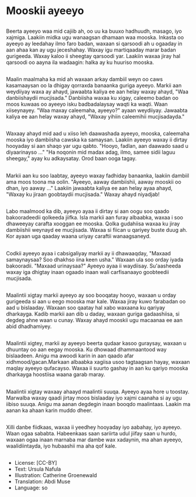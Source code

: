 # Mooskii ayeeyo

##
Beerta ayeeyo waa mid cajiib ah, oo uu ka buuxo hadhuudh, masago, iyo xajmiga. Laakiin midka ugu wanaagsan dhamaan waa mooska. Inkasta oo ayeeyo ay leedahay ilmo faro badan, waxaan si qarsoodi ah u ogaaday in aan ahaa kan ay ugu jeceshahay. Waxay igu martiqaaday marar badan gurigeeda. Waxay kaloo ii sheegtay qarsoodi yar. Laakiin waxaa jiray hal qarsoodi oo aayna ila wadaagin: halka ay ku huuriso mooska.

##
Maalin maalmaha ka mid ah waxaan arkay dambiil weyn oo caws kasamaaysan oo la dhigay qorraxda banaanka guriga ayeeyo. Markii aan weydiiyay waxa ay ahayd, jawaabta kaliya ee aan helay waxay ahayd, "Waa danbiishaydii mucjisada." Danbiisha waxaa ku xigay, caleemo badan oo moos kuwaas oo ayeeyo isku badbadalaysay waqti ka waqti. Waan xiiseynayey. "Waa maxay caleemaha, ayeeyo?" ayaan weydiiyay. Jawaabta kaliya ee aan helay waxay ahayd, "Waxay yihiin caleemihii mucjisadayda."

##
Waxaay ahayd mid aad u xiiso leh daawashada ayeeyo, mooska, caleemaha mooska iyo dambiisha cawska ka samaysan. Laakiin ayeeyo waxay ii dirtay hooyaday si aan shaqo yar ugu qabto. "Hooyo, fadlan, aan daawado saad u diyaarinayso ..." "Ha noqonin mid madax adag, ilmo, samee sidii laguu sheegay," ayay ku adkaysatay. Orod baan ooga tagay.

##
Markii aan ku soo laabtay, ayeeyo waxay fadhiday banaanka, laakiin dambiil ama moos toona ma oolin. "Ayeeyo, aaway dambiishii, aaway mooskii oo dhan, iyo aaway ..." Laakiin jawaabta kaliya ee aan helay ayaa ahayd, "Waxay ku jiraan goobtaydii mucjisada." Waxay ahayd niyadjab!

##
Labo maalmood ka dib, ayeeyo ayaa ii dirtay si aan oogu soo qaado bakooradeedii qolkeeda jiifka. Isla markii aan furay albaabka, waxaa i soo dhaweeyay carafta xooggan ee mooska. Qolka gudahiisa waxaa ku jiray dambiishii weynayd ee mucjisada. Waxaa si fiican u qariyey buste duug ah. Kor ayaan uga qaaday waana uriyay caraftii wanaagsaneyd.

##
Codkii ayeeyo ayaa i cabsigaliyay markii ay ii dhawaaqday, "Maxaad samaynaysaa? Soo dhakhso iina keen usha." Waxaan ula soo orday iyada bakooradii. "Maxaad urinaysaa?" Ayeeyo ayaa ii waydiisay. Su'aasheeda waxay iga dhigtay inaan ogaado inaan wali carfisanaayo goobteedii mucjisada.

##
Maalintii xigtay markii ayeeyo ay soo booqatay hooyo, waxaan u orday gurigeeda si aan u eego mooska mar kale. Waxaa jiray kuwo farabadan oo aad u bislaaday. Waxaan soo qaatay hal xabo waxaana ku qariyay dharkayga. Kadib markii aan dib u daday, waxaan guriga gadaashiisa, si degdeg ahne waan u cunay. Waxay ahayd mooskii ugu macaanaa ee aan abid dhadhamiyey.

##
Maalintii xigtey, markii ay ayeeyo beerta qudaar kasoo guraysay, waxaan u dhuuntay oo aan eegay mooska. Ku dhowaad dhammaantood way bislaadeen. Anigu ma awoodi karin in aan qaado afar xidhmood/gacan.Markaan albaabka xagiisa usoo tagtaagsan hayay, waxaan maqlay ayeeyo qufacayso. Waxaa ii suurto gashay in aan ku qariyo mooska dharkayga hoostiisa waana garab maray.

##
Maalintii xigtay waxaay ahaayd maalintii suuqa. Ayeeyo ayaa hore u toostay. Marwalba waxay qaadi jirtay moos bislaaday iyo xajmi caanaha si ay ugu iibiso suuqa. Anigu ma aanan degdegin inaan booqdo maalintaas. Laakin ma aanan ka ahaan karin muddo dheer.

##
Xilli danbe fiidkaas, waxaa ii yeedhey hooyaday iyo aabahay, iyo ayeeyo. Waan ogaa sababta. Habeenkaas saan sariirta udul jiifay saan u hurdo, waxaan ogaa inaan marnaba mar dambe wax xadaynin, ma ahan ayeeyo, waalidiintayda, iyo hubaashii ma aha qof kale.

##
* License: [CC-BY]
* Text: Ursula Nafula
* Illustration: Catherine Groenewald
* Translation: Abdi Muse
* Language: so
